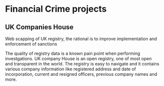 # Financial Crime projects

## UK Companies House
Web scapping of UK registry, the rational is to improve implementation and enforcement of sanctions

The quality of registry data is a known pain point when performing investgations. 
UK company House is an open registry, one of most open and transparent in the world. 
The registry is easy to navigate and it contains various company information like registered address and date of incorporation, current and resigned officers, previous company names and more.


